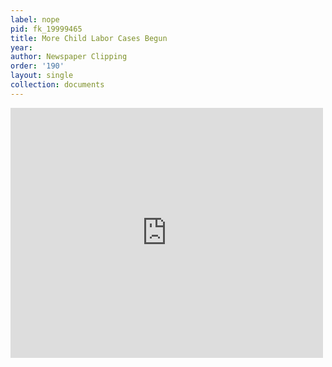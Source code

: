 ```yaml
---
label: nope
pid: fk_19999465
title: More Child Labor Cases Begun
year:
author: Newspaper Clipping
order: '190'
layout: single
collection: documents
---
```

<iframe src="https://northwestern.app.box.com/embed/s/apzo33qislwaao8815pb8f3tkl2v98b9?sortColumn=date&view=list" width="500" height="400" frameborder="0" allowfullscreen webkitallowfullscreen msallowfullscreen></iframe>
